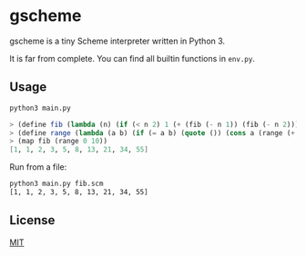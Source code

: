 # gscheme

gscheme is a tiny Scheme interpreter written in Python 3.

It is far from complete. You can find all builtin functions in `env.py`.


## Usage

```bash
python3 main.py
```

```scheme
> (define fib (lambda (n) (if (< n 2) 1 (+ (fib (- n 1)) (fib (- n 2))))))
> (define range (lambda (a b) (if (= a b) (quote ()) (cons a (range (+ a 1) b)))))
> (map fib (range 0 10))
[1, 1, 2, 3, 5, 8, 13, 21, 34, 55]
```

Run from a file:
```bash
python3 main.py fib.scm
[1, 1, 2, 3, 5, 8, 13, 21, 34, 55]
```

## License
[MIT](https://choosealicense.com/licenses/mit/)